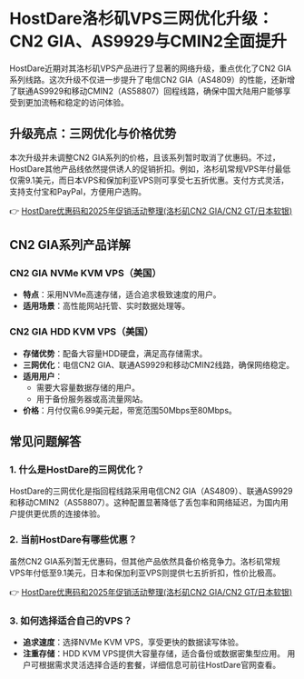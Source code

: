 # HostDare洛杉矶VPS三网优化升级：CN2 GIA、AS9929与CMIN2全面提升

HostDare近期对其洛杉矶VPS产品进行了显著的网络升级，重点优化了CN2 GIA系列线路。这次升级不仅进一步提升了电信CN2 GIA（AS4809）的性能，还新增了联通AS9929和移动CMIN2（AS58807）回程线路，确保中国大陆用户能够享受到更加流畅和稳定的访问体验。

## 升级亮点：三网优化与价格优势

本次升级并未调整CN2 GIA系列的价格，且该系列暂时取消了优惠码。不过，HostDare其他产品线依然提供诱人的促销折扣。例如，洛杉矶常规VPS年付最低仅需9.1美元，而日本VPS和保加利亚VPS则可享受七五折优惠。支付方式灵活，支持支付宝和PayPal，方便用户选购。

👉 [HostDare优惠码和2025年促销活动整理(洛杉矶CN2 GIA/CN2 GT/日本软银)](https://bit.ly/hostdare)

## CN2 GIA系列产品详解

### CN2 GIA NVMe KVM VPS（美国）
- **特点**：采用NVMe高速存储，适合追求极致速度的用户。
- **适用场景**：高性能网站托管、实时数据处理等。

### CN2 GIA HDD KVM VPS（美国）
- **存储优势**：配备大容量HDD硬盘，满足高存储需求。
- **三网优化**：电信CN2 GIA、联通AS9929和移动CMIN2线路，确保网络稳定。
- **适用用户**：
  - 需要大容量数据存储的用户。
  - 用于备份服务器或高流量网站。
- **价格**：月付仅需6.99美元起，带宽范围50Mbps至80Mbps。

## 常见问题解答

### 1. 什么是HostDare的三网优化？
HostDare的三网优化是指回程线路采用电信CN2 GIA（AS4809）、联通AS9929和移动CMIN2（AS58807）。这种配置显著降低了丢包率和网络延迟，为国内用户提供更优质的连接体验。

### 2. 当前HostDare有哪些优惠？
虽然CN2 GIA系列暂无优惠码，但其他产品依然具备价格竞争力。洛杉矶常规VPS年付低至9.1美元，日本和保加利亚VPS则提供七五折折扣，性价比极高。

👉 [HostDare优惠码和2025年促销活动整理(洛杉矶CN2 GIA/CN2 GT/日本软银)](https://bit.ly/hostdare)

### 3. 如何选择适合自己的VPS？
- **追求速度**：选择NVMe KVM VPS，享受更快的数据读写体验。
- **注重存储**：HDD KVM VPS提供大容量存储，适合备份或数据密集型应用。
用户可根据需求灵活选择合适的套餐，详细信息可前往HostDare官网查看。